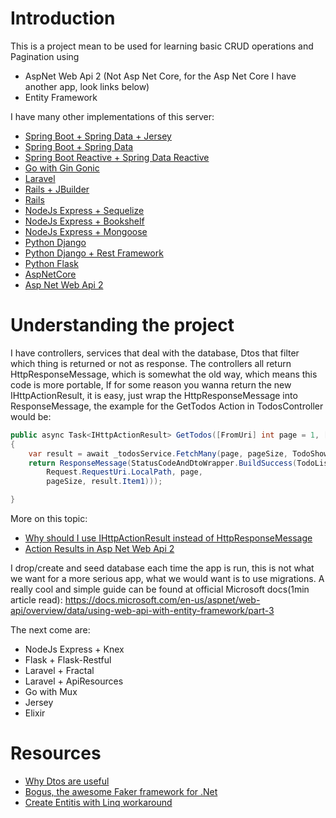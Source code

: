 # Introduction
This is a project mean to be used for learning basic CRUD operations and Pagination using
- AspNet Web Api 2 (Not Asp Net Core, for the Asp Net Core I have another app, look links below)
- Entity Framework


I have many other implementations of this server:
- [Spring Boot + Spring Data + Jersey](https://github.com/melardev/SpringBootJerseyApiPaginatedCrud)
- [Spring Boot + Spring Data](https://github.com/melardev/SpringBootApiJpaPaginatedCrud)
- [Spring Boot Reactive + Spring Data Reactive](https://github.com/melardev/ApiCrudReactiveMongo)
- [Go with Gin Gonic](https://github.com/melardev/GoGinGonicApiPaginatedCrud)
- [Laravel](https://github.com/melardev/LaravelApiPaginatedCrud)
- [Rails + JBuilder](https://github.com/melardev/RailsJBuilderApiPaginatedCrud)
- [Rails](https://github.com/melardev/RailsApiPaginatedCrud)
- [NodeJs Express + Sequelize](https://github.com/melardev/ExpressSequelizeApiPaginatedCrud)
- [NodeJs Express + Bookshelf](https://github.com/melardev/ExpressBookshelfApiPaginatedCrud)
- [NodeJs Express + Mongoose](https://github.com/melardev/ExpressApiMongoosePaginatedCrud)
- [Python Django](https://github.com/melardev/DjangoApiCrudPaginated)
- [Python Django + Rest Framework](https://github.com/melardev/DjangoRestFrameworkPaginatedCrud)
- [Python Flask](https://github.com/melardev/FlaskApiPaginatedCrud)
- [AspNetCore](https://github.com/melardev/AspNetCoreApiPaginatedCrud)
- [Asp Net Web Api 2](https://github.com/melardev/WebApiPaginatedAsyncCrud)
# Understanding the project
I have controllers, services that deal with the database, Dtos that filter which thing is returned or not as response.
The controllers all return HttpResponseMessage, which is somewhat the old way, which means this code is more portable,
If for some reason you wanna return the new IHttpActionResult, it is easy, just wrap the HttpResponseMessage into ResponseMessage, the example
for the GetTodos Action in TodosController would be:

```csharp
public async Task<IHttpActionResult> GetTodos([FromUri] int page = 1, [FromUri] int pageSize = 5)
{
    var result = await _todosService.FetchMany(page, pageSize, TodoShow.All);
    return ResponseMessage(StatusCodeAndDtoWrapper.BuildSuccess(TodoListResponse.Build(result.Item2,
        Request.RequestUri.LocalPath, page,
        pageSize, result.Item1)));

}
```
More on this topic:
- [Why should I use IHttpActionResult instead of HttpResponseMessage](https://stackoverflow.com/questions/21758615/why-should-i-use-ihttpactionresult-instead-of-httpresponsemessage)
- [Action Results in Asp Net Web Api 2](https://docs.microsoft.com/en-us/aspnet/web-api/overview/getting-started-with-aspnet-web-api/action-results)

I drop/create and seed database each time the app is run, this is not what we want for a more serious app, what we would want is to use migrations.
A really cool and simple guide can be found at official Microsoft docs(1min article read):
https://docs.microsoft.com/en-us/aspnet/web-api/overview/data/using-web-api-with-entity-framework/part-3

The next come are:
- NodeJs Express + Knex
- Flask + Flask-Restful
- Laravel + Fractal
- Laravel + ApiResources
- Go with Mux
- Jersey
- Elixir

# Resources
- [Why Dtos are useful](https://docs.microsoft.com/en-us/aspnet/web-api/overview/data/using-web-api-with-entity-framework/part-5)
- [Bogus, the awesome Faker framework for .Net](https://github.com/bchavez/Bogus)
- [Create Entitis with Linq workaround](https://stackoverflow.com/questions/5325797/the-entity-cannot-be-constructed-in-a-linq-to-entities-query)
